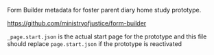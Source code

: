 Form Builder metadata for foster parent diary home study prototype.

https://github.com/ministryofjustice/form-builder

`_page.start.json` is the actual start page for the prototype and this file should replace `page.start.json` if the prototype is reactivated
